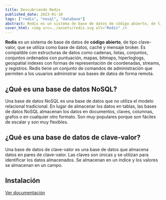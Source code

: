 ```yaml
---
title: Descubriendo Redis
published_date: 2023-01-10
tags: ["redis", "nosql", "database"]
abstract: Redis es un sistema de base de datos de código abierto, de tipo clave-valor, que se utiliza como base de datos, caché y mensaje broker.
cover_html: <img src=../assets/redis.svg alt="Redis" />
---
```


**Redis** es un sistema de base de datos de **código abierto**, de tipo
clave-valor, que se utiliza como base de datos, caché y mensaje broker. Es
compatible con estructuras de datos como cadenas, listas, conjuntos, conjuntos
ordenados con puntuación, mapas, bitmaps, hiperloglogs, geospatial indexes con
formas de representación de coordenadas, streams, y registros. Redis tiene un
conjunto de comandos de administración que permiten a los usuarios administrar
sus bases de datos de forma remota.

## ¿Qué es una base de datos NoSQL?

Una base de datos NoSQL es una base de datos que no utiliza el modelo relacional
tradicional. En lugar de almacenar los datos en tablas, las bases de datos NoSQL
almacenan los datos en documentos, claves, columnas, grafos o en cualquier otro
formato. Son muy populares porque son fáciles de escalar y son muy flexibles.

## ¿Qué es una base de datos de clave-valor?

Una base de datos de clave-valor es una base de datos que almacena datos en
pares de clave-valor. Las claves son únicas y se utilizan para identificar los
datos almacenados. Se almacenan en un índice y los valores se almacenan en un
campo.

## Instalación

[Ver documentación](https://redis.io/docs/getting-started/installation/)
